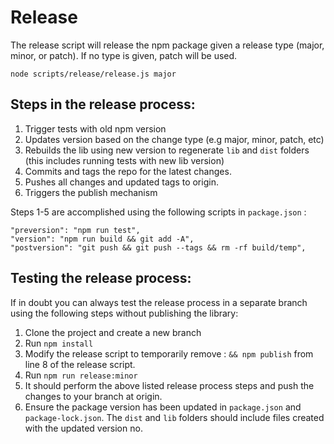# Release

The release script will release the npm package given a release type (major, minor, or patch). If no type is given, patch will be used.

```
node scripts/release/release.js major
```
## Steps in the release process:
1. Trigger tests with old npm version
2. Updates version based on the change type (e.g major, minor, patch, etc)
3. Rebuilds the lib using new version to regenerate ```lib``` and ```dist``` folders (this includes running tests with new lib version)
4. Commits and tags the repo for the latest changes.
5. Pushes all changes and updated tags to origin.
6. Triggers the publish mechanism

Steps 1-5 are accomplished using the following scripts in ```package.json``` :
```
"preversion": "npm run test",
"version": "npm run build && git add -A",
"postversion": "git push && git push --tags && rm -rf build/temp",
```

## Testing the release process:
If in doubt you can always test the release process in a separate branch using the following steps without publishing the library:
1. Clone the project and create a new branch
2. Run ```npm install```
3. Modify the release script to temporarily remove : ```&& npm publish``` from line 8 of the release script.
4. Run ```npm run release:minor```
5. It should perform the above listed release process steps and push the changes to your branch at origin.
6. Ensure the package version has been updated in ```package.json``` and ```package-lock.json```. The ```dist``` and ```lib``` folders should include files created with the updated version no.

